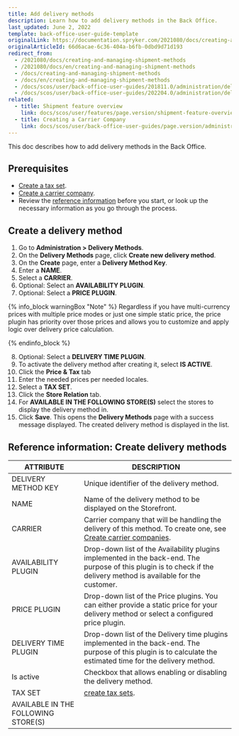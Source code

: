 ```yaml
---
title: Add delivery methods
description: Learn how to add delivery methods in the Back Office.
last_updated: June 2, 2022
template: back-office-user-guide-template
originalLink: https://documentation.spryker.com/2021080/docs/creating-and-managing-shipment-methods
originalArticleId: 66d6acae-6c36-404a-b6fb-0dbd9d71d193
redirect_from:
  - /2021080/docs/creating-and-managing-shipment-methods
  - /2021080/docs/en/creating-and-managing-shipment-methods
  - /docs/creating-and-managing-shipment-methods
  - /docs/en/creating-and-managing-shipment-methods
  - /docs/scos/user/back-office-user-guides/201811.0/administration/delivery-methods/creating-and-managing-delivery-methods.html
  - /docs/scos/user/back-office-user-guides/202204.0/administration/delivery-methods/creating-and-managing-delivery-methods.html
related:
  - title: Shipment feature overview
    link: docs/scos/user/features/page.version/shipment-feature-overview.html
  - title: Creating a Carrier Company
    link: docs/scos/user/back-office-user-guides/page.version/administration/delivery-methods/creating-carrier-companies.html
---
```


This doc describes how to add delivery methods in the Back Office.

## Prerequisites

* [Create a tax set](/docs/scos/user/back-office-user-guides/{{page.version}}/administration/tax-sets/create-tax-sets.html).
* [Create a carrier company](/docs/scos/user/back-office-user-guides/{{page.version}}/administration/delivery-methods/create-carrier-companies.html).
* Review the [reference information](#reference-information-create-tax-sets) before you start, or look up the necessary information as you go through the process.

## Create a delivery method

1. Go to **Administration&nbsp;<span aria-label="and then">></span> Delivery Methods**.
2. On the **Delivery Methods** page, click **Create new delivery method**.
3. On the **Create** page, enter a **Delivery Method Key**.
4. Enter a **NAME**.
5. Select a **CARRIER**.
6. Optional: Select an **AVAILABILITY PLUGIN**.
7. Optional: Select a **PRICE PLUGIN**.

{% info_block warningBox "Note" %}
Regardless if you have multi-currency prices with multiple price modes or just one simple static price, the price plugin has priority over those prices and allows you to customize and apply logic over delivery price calculation.

{% endinfo_block %}

8. Optional: Select a **DELIVERY TIME PLUGIN**.
9. To activate the delivery method after creating it, select **IS ACTIVE**.
10. Click the **Price & Tax** tab
11. Enter the needed prices per needed locales.
12. Select a **TAX SET**.
13. Click the **Store Relation** tab.
14. For **AVAILABLE IN THE FOLLOWING STORE(S)** select the stores to display the delivery method in.
15. Click **Save**. This opens the **Delivery Methods** page with a success message displayed. The created delivery method is displayed in the list.

## Reference information: Create delivery methods

| ATTRIBUTE | DESCRIPTION |
| --- | --- |
| DELIVERY METHOD KEY | Unique identifier of the delivery method. |
| NAME | Name of the delivery method to be displayed on the Storefront. |
| CARRIER | Carrier company that will be handling the delivery of this method. To create one, see [Create carrier companies](/docs/scos/user/back-office-user-guides/{{page.version}}/administration/delivery-methods/create-carrier-companies.html). |
| AVAILABILITY PLUGIN | Drop-down list of the Availability plugins implemented in the back-end. The purpose of this plugin is to check if the delivery method is available for the customer. |
|  PRICE PLUGIN | Drop-down list of the Price plugins. You can either provide a static price for your delivery method or select a configured price plugin. |
| DELIVERY TIME PLUGIN | Drop-down list of the Delivery time plugins implemented in the back-end. The purpose of this plugin is to calculate the estimated time for the delivery method. |
| Is active | Checkbox that allows enabling or disabling the delivery method. |
| TAX SET | [create tax sets](/docs/scos/user/back-office-user-guides/{{page.version}}/administration/tax-sets/create-tax-sets.html).
| AVAILABLE IN THE FOLLOWING STORE(S) |
